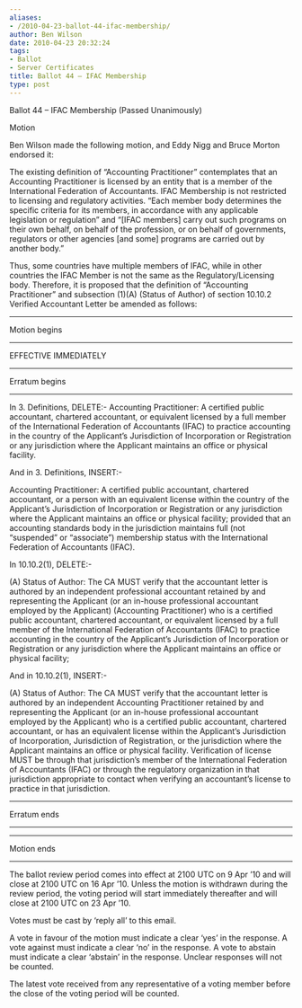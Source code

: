 ```yaml
---
aliases:
- /2010-04-23-ballot-44-ifac-membership/
author: Ben Wilson
date: 2010-04-23 20:32:24
tags:
- Ballot
- Server Certificates
title: Ballot 44 – IFAC Membership
type: post
---
```


Ballot 44 – IFAC Membership (Passed Unanimously)

Motion

Ben Wilson made the following motion, and Eddy Nigg and Bruce Morton endorsed it:

The existing definition of “Accounting Practitioner” contemplates that an Accounting Practitioner is licensed by an entity that is a member of the International Federation of Accountants. IFAC Membership is not restricted to licensing and regulatory activities. “Each member body determines the specific criteria for its members, in accordance with any applicable legislation or regulation” and “\[IFAC members\] carry out such programs on their own behalf, on behalf of the profession, or on behalf of governments, regulators or other agencies \[and some\] programs are carried out by another body.”

Thus, some countries have multiple members of IFAC, while in other countries the IFAC Member is not the same as the Regulatory/Licensing body. Therefore, it is proposed that the definition of “Accounting Practitioner” and subsection (1)(A) (Status of Author) of section 10.10.2 Verified Accountant Letter be amended as follows:

______________________________________________________________________

Motion begins

______________________________________________________________________

EFFECTIVE IMMEDIATELY

______________________________________________________________________

Erratum begins

______________________________________________________________________

In 3. Definitions, DELETE:- Accounting Practitioner: A certified public accountant, chartered accountant, or equivalent licensed by a full member of the International Federation of Accountants (IFAC) to practice accounting in the country of the Applicant’s Jurisdiction of Incorporation or Registration or any jurisdiction where the Applicant maintains an office or physical facility.

And in 3. Definitions, INSERT:-

Accounting Practitioner: A certified public accountant, chartered accountant, or a person with an equivalent license within the country of the Applicant’s Jurisdiction of Incorporation or Registration or any jurisdiction where the Applicant maintains an office or physical facility; provided that an accounting standards body in the jurisdiction maintains full (not “suspended” or “associate”) membership status with the International Federation of Accountants (IFAC).

In 10.10.2(1), DELETE:-

(A) Status of Author: The CA MUST verify that the accountant letter is authored by an independent professional accountant retained by and representing the Applicant (or an in-house professional accountant employed by the Applicant) (Accounting Practitioner) who is a certified public accountant, chartered accountant, or equivalent licensed by a full member of the International Federation of Accountants (IFAC) to practice accounting in the country of the Applicant’s Jurisdiction of Incorporation or Registration or any jurisdiction where the Applicant maintains an office or physical facility;

And in 10.10.2(1), INSERT:-

(A) Status of Author: The CA MUST verify that the accountant letter is authored by an independent Accounting Practitioner retained by and representing the Applicant (or an in-house professional accountant employed by the Applicant) who is a certified public accountant, chartered accountant, or has an equivalent license within the Applicant’s Jurisdiction of Incorporation, Jurisdiction of Registration, or the jurisdiction where the Applicant maintains an office or physical facility. Verification of license MUST be through that jurisdiction’s member of the International Federation of Accountants (IFAC) or through the regulatory organization in that jurisdiction appropriate to contact when verifying an accountant’s license to practice in that jurisdiction.

______________________________________________________________________

Erratum ends

______________________________________________________________________

______________________________________________________________________

Motion ends

______________________________________________________________________

The ballot review period comes into effect at 2100 UTC on 9 Apr ’10 and will close at 2100 UTC on 16 Apr ’10. Unless the motion is withdrawn during the review period, the voting period will start immediately thereafter and will close at 2100 UTC on 23 Apr ’10.

Votes must be cast by ‘reply all’ to this email.

A vote in favour of the motion must indicate a clear ‘yes’ in the response. A vote against must indicate a clear ‘no’ in the response. A vote to abstain must indicate a clear ‘abstain’ in the response. Unclear responses will not be counted.

The latest vote received from any representative of a voting member before the close of the voting period will be counted.